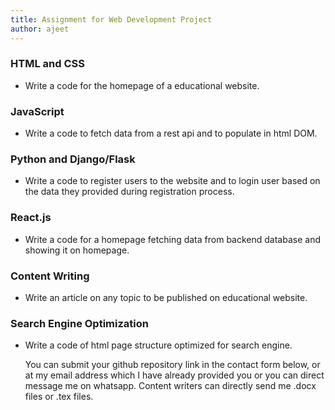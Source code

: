 ```yaml
---
title: Assignment for Web Development Project
author: ajeet
---
```


### HTML and CSS
- Write a code for the homepage of a educational website.

### JavaScript
- Write a code to fetch data from a rest api and to populate in html DOM.

### Python and Django/Flask
- Write a code to register users to the website and to login user based on the data they provided during registration process.

### React.js
- Write a code for a homepage fetching data from backend database and showing it on homepage.

### Content Writing
- Write an article on any topic to be published on educational website.

### Search Engine Optimization
- Write a code of html page structure optimized for search engine.

    You can submit your github repository link in the contact form below, or at my email address which I have already provided you or you can direct message me on whatsapp.
        Content writers can directly send me .docx files or .tex files.


